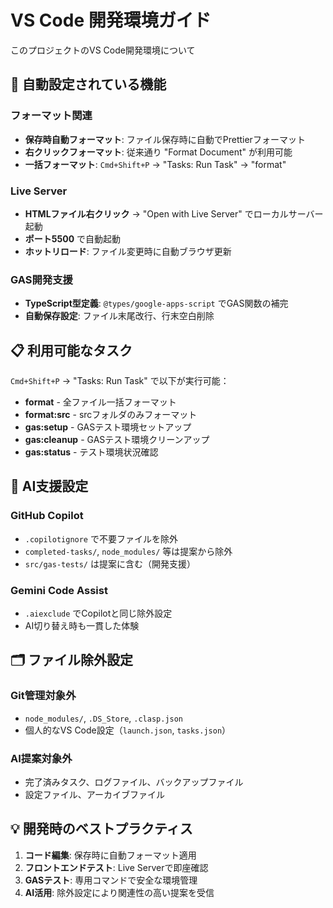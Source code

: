 # VS Code 開発環境ガイド

このプロジェクトのVS Code開発環境について

## 🔧 **自動設定されている機能**

### フォーマット関連

- **保存時自動フォーマット**: ファイル保存時に自動でPrettierフォーマット
- **右クリックフォーマット**: 従来通り "Format Document" が利用可能
- **一括フォーマット**: `Cmd+Shift+P` → "Tasks: Run Task" → "format"

### Live Server

- **HTMLファイル右クリック** → "Open with Live Server" でローカルサーバー起動
- **ポート5500** で自動起動
- **ホットリロード**: ファイル変更時に自動ブラウザ更新

### GAS開発支援

- **TypeScript型定義**: `@types/google-apps-script` でGAS関数の補完
- **自動保存設定**: ファイル末尾改行、行末空白削除

## 📋 **利用可能なタスク**

`Cmd+Shift+P` → "Tasks: Run Task" で以下が実行可能：

- **format** - 全ファイル一括フォーマット
- **format:src** - srcフォルダのみフォーマット
- **gas:setup** - GASテスト環境セットアップ
- **gas:cleanup** - GASテスト環境クリーンアップ
- **gas:status** - テスト環境状況確認

## 🤖 **AI支援設定**

### GitHub Copilot

- `.copilotignore` で不要ファイルを除外
- `completed-tasks/`, `node_modules/` 等は提案から除外
- `src/gas-tests/` は提案に含む（開発支援）

### Gemini Code Assist

- `.aiexclude` でCopilotと同じ除外設定
- AI切り替え時も一貫した体験

## 🗂️ **ファイル除外設定**

### Git管理対象外

- `node_modules/`, `.DS_Store`, `.clasp.json`
- 個人的なVS Code設定（`launch.json`, `tasks.json`）

### AI提案対象外

- 完了済みタスク、ログファイル、バックアップファイル
- 設定ファイル、アーカイブファイル

## 💡 **開発時のベストプラクティス**

1. **コード編集**: 保存時に自動フォーマット適用
2. **フロントエンドテスト**: Live Serverで即座確認
3. **GASテスト**: 専用コマンドで安全な環境管理
4. **AI活用**: 除外設定により関連性の高い提案を受信
